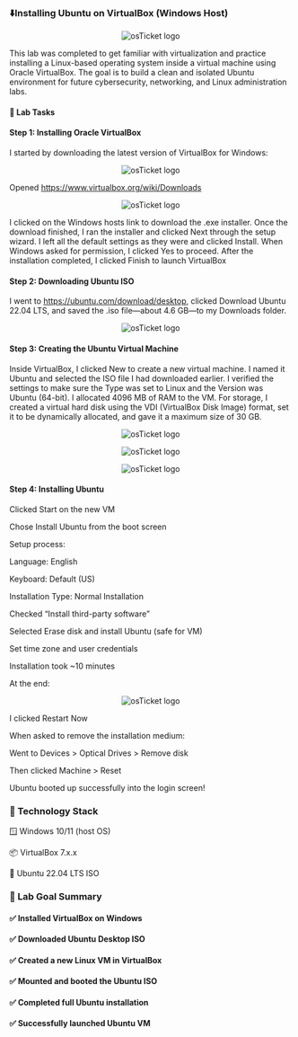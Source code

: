 ### ⬇️Installing Ubuntu on VirtualBox (Windows Host)

<p align="center">
<img src="https://i.imgur.com/2OFLrPP.png" alt="osTicket logo"/>
</p>

This lab was completed to get familiar with virtualization and practice installing a Linux-based operating system inside a virtual machine using Oracle VirtualBox. The goal is to build a clean and isolated Ubuntu environment for future cybersecurity, networking, and Linux administration labs.

#### 🧪 Lab Tasks
#### Step 1: Installing Oracle VirtualBox
I started by downloading the latest version of VirtualBox for Windows:

<p align="center">
<img src="https://i.imgur.com/QwT7GoJ.png" alt="osTicket logo"/>
</p>

Opened https://www.virtualbox.org/wiki/Downloads

<p align="center">
<img src="https://i.imgur.com/VKYai3Z.png" alt="osTicket logo"/>
</p>

I clicked on the Windows hosts link to download the .exe installer. Once the download finished, I ran the installer and clicked Next through the setup wizard. I left all the default settings as they were and clicked Install. When Windows asked for permission, I clicked Yes to proceed. After the installation completed, I clicked Finish to launch VirtualBox

#### Step 2: Downloading Ubuntu ISO

I went to https://ubuntu.com/download/desktop, clicked Download Ubuntu 22.04 LTS, and saved the .iso file—about 4.6 GB—to my Downloads folder.

<p align="center">
<img src="https://i.imgur.com/zolFBCp.png" alt="osTicket logo"/>
</p>

#### Step 3: Creating the Ubuntu Virtual Machine
Inside VirtualBox, I clicked New to create a new virtual machine. I named it Ubuntu and selected the ISO file I had downloaded earlier. I verified the settings to make sure the Type was set to Linux and the Version was Ubuntu (64-bit). I allocated 4096 MB of RAM to the VM. For storage, I created a virtual hard disk using the VDI (VirtualBox Disk Image) format, set it to be dynamically allocated, and gave it a maximum size of 30 GB.

<p align="center">
<img src="https://i.imgur.com/cUrcCSb.png" alt="osTicket logo"/>
</p>

<p align="center">
<img src="https://i.imgur.com/FMAfi60.png" alt="osTicket logo"/>
</p>

<p align="center">
<img src="https://i.imgur.com/3PEdBtl.png" alt="osTicket logo"/>
</p>

#### Step 4: Installing Ubuntu
Clicked Start on the new VM

Chose Install Ubuntu from the boot screen

Setup process:

Language: English

Keyboard: Default (US)

Installation Type: Normal Installation

Checked “Install third-party software”

Selected Erase disk and install Ubuntu (safe for VM)

Set time zone and user credentials

Installation took ~10 minutes

At the end:

<p align="center">
<img src="https://i.imgur.com/wxfEgIC.png" alt="osTicket logo"/>
</p>

I clicked Restart Now

When asked to remove the installation medium:

Went to Devices > Optical Drives > Remove disk

Then clicked Machine > Reset

Ubuntu booted up successfully into the login screen!

### 🧰 Technology Stack
🪟 Windows 10/11 (host OS)

📦 VirtualBox 7.x.x

🐧 Ubuntu 22.04 LTS ISO

### 🎯 Lab Goal Summary
#### ✅ Installed VirtualBox on Windows

#### ✅ Downloaded Ubuntu Desktop ISO

#### ✅ Created a new Linux VM in VirtualBox

#### ✅ Mounted and booted the Ubuntu ISO

#### ✅ Completed full Ubuntu installation

#### ✅ Successfully launched Ubuntu VM
